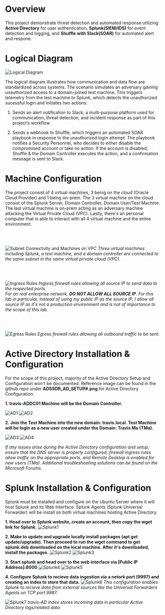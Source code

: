 # Overview
This project demonstrate threat detection and automated response utilizing **Active Directory** for user authentication, **Splunk(SIEM/IDS)** for event detection and logging, and **Shuffle with Slack(SOAR)** for automated alert and respone.

# Logical Diagram
![Logical Diagram](https://raw.githubusercontent.com/TravisMa07/active-directory-siem-soar-detection-response/refs/heads/main/SIEM-SOAR%20Integration%20for%20Unauthorized%20Active%20Directory%20Logins.drawio.png)

The logical diagram illustrates how communication and data flow are standardized across systems. The scenario simulates an adversary gaining unauthorized access to a domain-joined test machine. This triggers telemetry from the test machine to Splunk, which detects the unauthorized sucessful login and initiates two actions:

1. Sends an alert notification to Slack, a multi-purpose platform used for communication, threat detection, and incident response as part of this project’s workflow.

2. Sends a webhook to Shuffle, which triggers an automated SOAR playbook in response to the unauthorized login attempt. The playbook notifies a Security Personnel, who decides to either disable the compromised account or take no action. If the account is disabled, Shuffle & the Domain Controller executes the action, and a confirmation message is sent to Slack.

# Machine Configuration

The project consist of 4 virtual machines, 3 being on the cloud (Oracle Cloud Provider) and 1 being on-prem. The 3 virtual machine on the cloud consist of the Splunk Server, Domain Controller, Domain User/Test Machine. The last virtual machine is on-prem acting as an adversary machine attacking the Virtual Private Cloud (VPC). Lastly, there's an personal computer that is able to interact with all 4 virtual machine and the entire environment.

<br/>
<br/>

![Subnet Connectvity and Machines on VPC](https://raw.githubusercontent.com/TravisMa07/active-directory-siem-soar-detection-response/refs/heads/main/ADSSDR_VM_INSTANCES.png)
*Three virtual machines including Splunk, a test machine, and a domain controller are connected to the same subnet in the same virtual private cloud (VPC).*

<br/>
<br/>

![Ingress Rules](https://raw.githubusercontent.com/TravisMa07/active-directory-siem-soar-detection-response/refs/heads/main/ADSSDR_INGRESS_RULES.png)
*Ingress firewall rules allowing all source IP to send data to the respected ports.*
<br/>
*For an real enterprise network, **DO NOT ALLOW ALL SOURCE IP**. For this lab in particular, instead of using my public IP as the source IP, I allow all source IP as it's not a production environment and is not of importance to the scope of this lab.*

<br/>
<br/>

![Egress Rules](https://raw.githubusercontent.com/TravisMa07/active-directory-siem-soar-detection-response/refs/heads/main/ADSSDR_EGRESS_RULES.png)
*Egress firewall rules allowing all outbound traffic to be sent.*

# Active Directory Installation & Configuration

For the scope of this project, majority of the Active Directory Setup and Configuration won't be documented. Reference image can be found in the github repo under **ADSSDR_AD_SETUP#.png** for Active Directory Configuration.

**1. travis-ADDC01 Machine will be the Domain Controller.**

![AD1](https://github.com/TravisMa07/active-directory-siem-soar-detection-response/blob/main/ADSSDR_AD_SETUP1.png)
![AD2](https://github.com/TravisMa07/active-directory-siem-soar-detection-response/blob/main/ADSSDR_AD_SETUP2.png)

**2. Join the Test Machine into the new domain: travis.local. Test Machine will be login as a new user created under the Domain: Travis Ma (TMa).**
   
![AD3](https://raw.githubusercontent.com/TravisMa07/active-directory-siem-soar-detection-response/refs/heads/main/ADSSDR_AD_SETUP4.png)
![AD4](https://raw.githubusercontent.com/TravisMa07/active-directory-siem-soar-detection-response/refs/heads/main/ADSSDR_AD_SETUP5.png)

*If any issues arise during the Active Directory configuration and setup, ensure that the DNS server is properly configured, firewall ingress rules allow traffic on the appropriate ports, and Remote Desktop is enabled for new users (TMa). Additional troubleshooting solutions can be found on the Microsoft Forums.*

# Splunk Installation & Configuration

Splunk must be installed and configure on the Ubuntu Server where it will host Splunk and its Web Interface. Splunk Agents (Splunk Universal Forwarder) will be install on both virtual machines hosting Active Directory.

**1. Head over to Splunk website, create an account, then copy the wget link for Splunk.**
![Splunk1](https://raw.githubusercontent.com/TravisMa07/active-directory-siem-soar-detection-response/refs/heads/main/ADSSDR_SPLUNK2.png)

**2. Make to update and upgrade locally install packages (apt get update/upgrade). Then proceed to run the wget command to get splunk.deb downloaded on the local machine. After it's downloaded, install the packages.**
![Splunk2](https://raw.githubusercontent.com/TravisMa07/active-directory-siem-soar-detection-response/refs/heads/main/ADSSDR_SPLUNK3.png)
![Splunk3](https://raw.githubusercontent.com/TravisMa07/active-directory-siem-soar-detection-response/refs/heads/main/ADSSDR_SPLUNK4.png)

**3. Start splunk and head over to the web interface via [Public IP Address]:8000**
![Splunk4](https://raw.githubusercontent.com/TravisMa07/active-directory-siem-soar-detection-response/refs/heads/main/ADSSDR_SPLUNK5.png)
![Splunk5](https://raw.githubusercontent.com/TravisMa07/active-directory-siem-soar-detection-response/refs/heads/main/ADSSDR_SPLUNK6.png)

**4. Configure Splunk to recieve data ingestion via a netork port (9997) and creating an index to store that data.**
![Splunk6](https://raw.githubusercontent.com/TravisMa07/active-directory-siem-soar-detection-response/refs/heads/main/ADSSDR_SPLUNK9.png)
*This configuration enables Splunk to recieve data from external sources like the Universal Forwarders Agents on TCP port 9997.*

![Splunk7](https://raw.githubusercontent.com/TravisMa07/active-directory-siem-soar-detection-response/refs/heads/main/ADSSDR_SPLUNK8.png)
*travis-AD index stores incoming data in particular Active Directory logs/related data*









